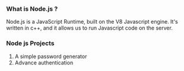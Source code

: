 ### What is Node.js ?

Node.js is a JavaScript Runtime, built on the V8 Javascript engine. It's written in c++, and it allows us to run Javascript code on the server. 


### Node js Projects

1. A simple password generator
2. Advance authentication